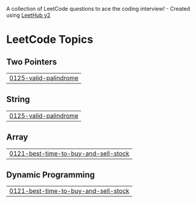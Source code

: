 A collection of LeetCode questions to ace the coding interview! - Created using [LeetHub v2](https://github.com/arunbhardwaj/LeetHub-2.0)
<!---LeetCode Topics Start-->
# LeetCode Topics
## Two Pointers
|  |
| ------- |
| [0125-valid-palindrome](https://github.com/SamBennettDev/LeetCode/tree/master/0125-valid-palindrome) |
## String
|  |
| ------- |
| [0125-valid-palindrome](https://github.com/SamBennettDev/LeetCode/tree/master/0125-valid-palindrome) |
## Array
|  |
| ------- |
| [0121-best-time-to-buy-and-sell-stock](https://github.com/SamBennettDev/LeetCode/tree/master/0121-best-time-to-buy-and-sell-stock) |
## Dynamic Programming
|  |
| ------- |
| [0121-best-time-to-buy-and-sell-stock](https://github.com/SamBennettDev/LeetCode/tree/master/0121-best-time-to-buy-and-sell-stock) |
<!---LeetCode Topics End-->